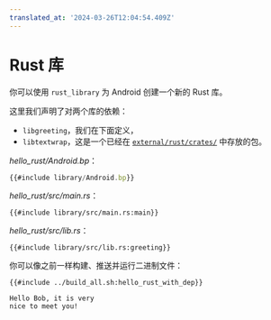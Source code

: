 ```yaml
---
translated_at: '2024-03-26T12:04:54.409Z'
---
```


# Rust 库

你可以使用 `rust_library` 为 Android 创建一个新的 Rust 库。

这里我们声明了对两个库的依赖：

- `libgreeting`，我们在下面定义，
- `libtextwrap`，这是一个已经在 [`external/rust/crates/`][crates] 中存放的包。

[crates]: https://cs.android.com/android/platform/superproject/+/master:external/rust/crates/

_hello_rust/Android.bp_：

```javascript
{{#include library/Android.bp}}
```

_hello_rust/src/main.rs_：

```rust,ignore
{{#include library/src/main.rs:main}}
```

_hello_rust/src/lib.rs_：

```rust,ignore
{{#include library/src/lib.rs:greeting}}
```

你可以像之前一样构建、推送并运行二进制文件：

```shell
{{#include ../build_all.sh:hello_rust_with_dep}}
```

```text
Hello Bob, it is very
nice to meet you!
```
